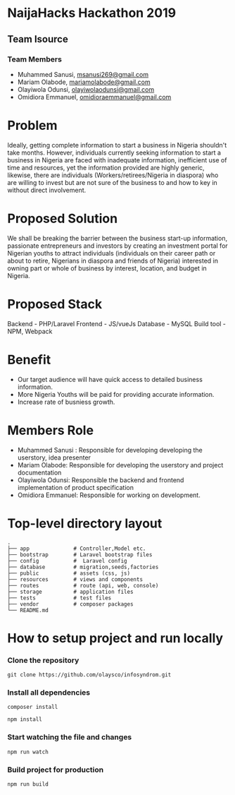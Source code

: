 # NaijaHacks Hackathon 2019

## Team Isource

### Team Members

- Muhammed Sanusi, msanusi269@gmail.com
- Mariam Olabode, mariamolabode@gmail.com
- Olayiwola Odunsi, olayiwolaodunsi@gmail.com
- Omidiora Emmanuel, omidioraemmanuel@gmail.com

# Problem

Ideally, getting complete information to start a business in Nigeria shouldn't take months. However,  individuals currently seeking information to start a business in Nigeria are faced with inadequate information, inefficient use of time and resources, yet the information provided are highly generic, likewise, there are individuals (Workers/retirees/Nigeria in diaspora) who are willing to invest but are not sure of the business to and how to key in without direct involvement.

# Proposed Solution

We shall be breaking the barrier between the business start-up information, passionate entrepreneurs and investors by creating an investment portal for Nigerian youths to attract individuals (individuals on their career path or about to retire, Nigerians in diaspora and friends of Nigeria) interested in owning part or whole of business by interest, location, and budget in Nigeria.

# Proposed Stack

Backend - PHP/Laravel 
Frontend - JS/vueJs 
Database - MySQL
Build tool - NPM, Webpack

# Benefit

- Our target audience will have quick access to detailed business information.
- More Nigeria Youths will be paid for providing accurate information.
- Increase rate of busniess growth.

# Members Role

  - Muhammed Sanusi : Responsible for developing developing the userstory, idea presenter 
  - Mariam Olabode: Responsible for developing the userstory and project documentation  
  - Olayiwola Odunsi: Responsible the backend and frontend implementation of product specification   
  - Omidiora Emmanuel: Responsible for working on development.


# Top-level directory layout

    .
    ├── app              # Controller,Model etc.
    ├── bootstrap        # Laravel bootstrap files
    ├── config           #  Laravel config
    ├── database         # migration,seeds,factories
    ├── public           # assets (css, js)
    ├── resources        # views and components
    ├── routes           # route (api, web, console)
    ├── storage          # application files
    ├── tests            # test files  
    ├── vendor           # composer packages   
    └── README.md   


# How to setup project and run locally

### Clone the repository 

```
git clone https://github.com/olaysco/infosyndrom.git
```

### Install all dependencies


```
composer install
```

```
npm install
```

### Start watching the file and changes

```
npm run watch
```


### Build project for production

```
npm run build
```            






